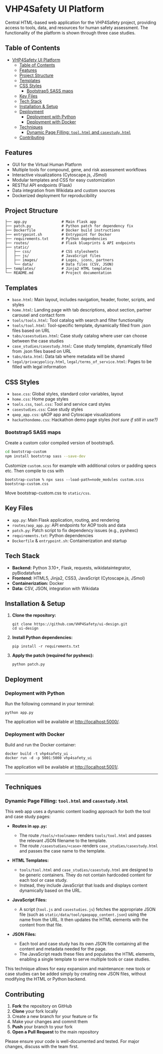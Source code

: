 # VHP4Safety UI Platform

Central HTML-based web application for the VHP4Safety project, providing access to tools, data, and resources for human safety assessment. The functionality of the platform is shown through three case studies.

## Table of Contents

- [VHP4Safety UI Platform](#vhp4safety-ui-platform)
  - [Table of Contents](#table-of-contents)
  - [Features](#features)
  - [Project Structure](#project-structure)
  - [Templates](#templates)
  - [CSS Styles](#css-styles)
    - [Bootstrap5 SASS maps](#bootstrap5-sass-maps)
  - [Key Files](#key-files)
  - [Tech Stack](#tech-stack)
  - [Installation \& Setup](#installation--setup)
  - [Deployment](#deployment)
    - [Deployment with Python](#deployment-with-python)
    - [Deployment with Docker](#deployment-with-docker)
  - [Techniques](#techniques)
    - [Dynamic Page Filling: `tool.html` and `casestudy.html`](#dynamic-page-filling-toolhtml-and-casestudyhtml)
  - [Contributing](#contributing)

## Features

- GUI for the Virtual Human Platform
- Multiple tools for compound, gene, and risk assessment workflows
- Interactive visualizations (Cytoscape.js, JSmol)
- Modular templates and CSS for easy customization
- RESTful API endpoints (Flask)
- Data integration from Wikidata and custom sources
- Dockerized deployment for reproducibility

## Project Structure

```
├── app.py                # Main Flask app
├── patch.py              # Python patch for dependency fix
├── Dockerfile            # Docker build instructions
├── entrypoint.sh         # Entrypoint for Docker
├── requirements.txt      # Python dependencies
├── routes/               # Flask blueprints & API endpoints
├── static/
│   ├── css/              # CSS stylesheets
│   ├── js/               # JavaScript files
│   ├── images/           # Logos, icons, partners
│   └── data/             # Data files (CSV, JSON)
├── templates/            # Jinja2 HTML templates
└── README.md             # Project documentation
```

## Templates

- `base.html`: Main layout, includes navigation, header, footer, scripts, and styles
- `home.html`: Landing page with tab descriptions, about section, partner carousel and contact form
- `tools/tools.html`: Tool catalog with search and filter functionality
- `tools/tool.html`: Tool-specific template, dynamically filled from .json files based on URL
- `tabs/casestudies.html`: Case study catalog where user can choose between the case studies
- `case_studies/casestudy.html`: Case study template, dynamically filled from .json files based on URL
- `tabs/data.html`: Data tab where metadata will be shared
- `legal/privacypolicy.html`, `legal/terms_of_service.html`: Pages to be filled with legal information

## CSS Styles

- `base.css`: Global styles, standard color variables, layout
- `home.css`: Home page styles
- `tools.css`, `tool.css`: Tool and service card styles
- `casestudies.css`: Case study styles
- `qaop_app.css`: qAOP app and Cytoscape visualizations
- `hackathondemo.css`: Hackathon demo page styles _(not sure if still in use?)_

### Bootstrap5 SASS maps
Create a custom color compiled version of bootstrap5. 

```bash 
cd bootstrap-custom
npm install bootstrap sass --save-dev
```

Customize `custom.scss` for example with additional colors or padding specs etc. 
Then compile to css with
```
bootstrap-custom % npx sass --load-path=node_modules custom.scss bootstrap-custom.css
```
Move bootstrap-custom.css to `static/css`. 

## Key Files

- `app.py`: Main Flask application, routing, and rendering
- `routes/aop_app.py`: API endpoints for AOP tools and data
- `patch.py`: Patch script to fix dependency issues (e.g., pyshexc)
- `requirements.txt`: Python dependencies
- `Dockerfile` & `entrypoint.sh`: Containerization and startup

## Tech Stack

- **Backend:** Python 3.10+, Flask, requests, wikidataintegrator, pyBiodatafuse
- **Frontend:** HTML5, Jinja2, CSS3, JavaScript (Cytoscape.js, JSmol)
- **Containerization:** Docker
- **Data:** CSV, JSON, integration with Wikidata

## Installation & Setup

1. **Clone the repository:**
   ```
   git clone https://github.com/VHP4Safety/ui-design.git
   cd ui-design
   ```
2. **Install Python dependencies:**
   ```
   pip install -r requirements.txt
   ```
3. **Apply the patch (required for pyshexc):**
   ```
   python patch.py
   ```

## Deployment

### Deployment with Python

Run the following command in your terminal:

```
python app.py
```

The application will be available at [http://localhost:5000/](http://localhost:5000/).

### Deployment with Docker

Build and run the Docker container:

```
docker build -t vhp4safety_ui .
docker run -d -p 5001:5000 vhp4safety_ui
```

The application will be available at [http://localhost:5001/](http://localhost:5001/).

---

## Techniques

### Dynamic Page Filling: `tool.html` and `casestudy.html`

This web app uses a dynamic content loading approach for both the tool and case study pages:

- **Routes in `app.py`:**

  - The route `/tools/<toolname>` renders `tools/tool.html` and passes the relevant JSON filename to the template.
  - The route `/casestudies/<case>` renders `case_studies/casestudy.html` and passes the case name to the template.

- **HTML Templates:**

  - `tools/tool.html` and `case_studies/casestudy.html` are designed to be generic containers. They do not contain hardcoded content for each tool or case study.
  - Instead, they include JavaScript that loads and displays content dynamically based on the URL.

- **JavaScript Files:**

  - A script (`tool.js` and `casestudies.js`) fetches the appropriate JSON file (such as `static/data/tool/qaopapp_content.json`) using the name from the URL. It then updates the HTML elements with the content from that file.

- **JSON Files:**
  - Each tool and case study has its own JSON file containing all the content and metadata needed for the page.
  - The JavaScript reads these files and populates the HTML elements, enabling a single template to serve multiple tools or case studies.

This technique allows for easy expansion and maintenance: new tools or case studies can be added simply by creating new JSON files, without modifying the HTML or Python backend.

## Contributing

1. **Fork** the repository on GitHub
2. **Clone** your fork locally
3. Create a new branch for your feature or fix
4. Make your changes and commit them
5. **Push** your branch to your fork
6. **Open a Pull Request** to the main repository

Please ensure your code is well-documented and tested. For major changes, discuss with the team first.
